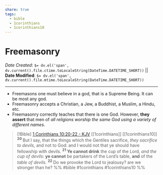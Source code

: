 ```yaml
---
share: true
tags:
  - bible
  - 1corinthians
  - 1corinthians10
---
```



# Freemasonry

*Date Created*: `$= dv.el('span', dv.current().file.ctime.toLocaleString(DateTime.DATETIME_SHORT))` || **Date Modified**: `$= dv.el('span', dv.current().file.mtime.toLocaleString(DateTime.DATETIME_SHORT))`
<hr>

- Freemasons one must believe in a god, that is a Supreme Being. It can be most any god. 
- Freemasonry accepts a Christian, a Jew, a Buddhist, a Muslim, a Hindu, etc. 
- Freemasonry correctly teaches that there is one God. However, **they assert** that men of *all religions worship the same God using a variety of different names*.

> [!Bible] [1 Corinthians 10:20-22 - KJV](https://bible-api.com/1Corinthians+10:20-22?translation=kjv) [[1corinthians]] [[1corinthians10]]
>  <sup> **20** </sup>But I say, that the things which the Gentiles sacrifice, *they sacrifice to devils*, and not to God: and I would not that ye should have fellowship with devils. <sup> **21** </sup>**Ye cannot drink** the cup of the Lord, *and the cup of devils*: **ye cannot** be partakers of the Lord’s table, **and** of the *table of devils*. <sup> **22** </sup>Do we provoke the Lord to jealousy? are we stronger than he?
 %% #bible #1corinthians #1corinthians10 %%